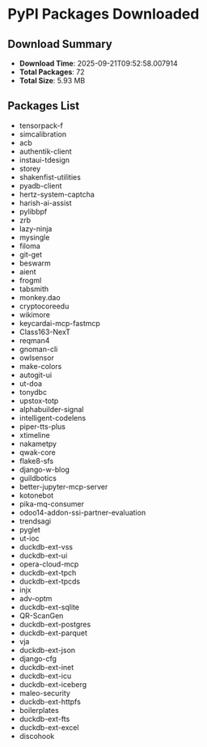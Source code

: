 # PyPI Packages Downloaded

## Download Summary
- **Download Time**: 2025-09-21T09:52:58.007914
- **Total Packages**: 72
- **Total Size**: 5.93 MB

## Packages List
- tensorpack-f
- simcalibration
- acb
- authentik-client
- instaui-tdesign
- storey
- shakenfist-utilities
- pyadb-client
- hertz-system-captcha
- harish-ai-assist
- pylibbpf
- zrb
- lazy-ninja
- mysingle
- filoma
- git-get
- beswarm
- aient
- frogml
- tabsmith
- monkey.dao
- cryptocoreedu
- wikimore
- keycardai-mcp-fastmcp
- Class163-NexT
- reqman4
- gnoman-cli
- owlsensor
- make-colors
- autogit-ui
- ut-doa
- tonydbc
- upstox-totp
- alphabuilder-signal
- intelligent-codelens
- piper-tts-plus
- xtimeline
- nakametpy
- qwak-core
- flake8-sfs
- django-w-blog
- guildbotics
- better-jupyter-mcp-server
- kotonebot
- pika-mq-consumer
- odoo14-addon-ssi-partner-evaluation
- trendsagi
- pyglet
- ut-ioc
- duckdb-ext-vss
- duckdb-ext-ui
- opera-cloud-mcp
- duckdb-ext-tpch
- duckdb-ext-tpcds
- injx
- adv-optm
- duckdb-ext-sqlite
- QR-ScanGen
- duckdb-ext-postgres
- duckdb-ext-parquet
- vja
- duckdb-ext-json
- django-cfg
- duckdb-ext-inet
- duckdb-ext-icu
- duckdb-ext-iceberg
- maleo-security
- duckdb-ext-httpfs
- boilerplates
- duckdb-ext-fts
- duckdb-ext-excel
- discohook
